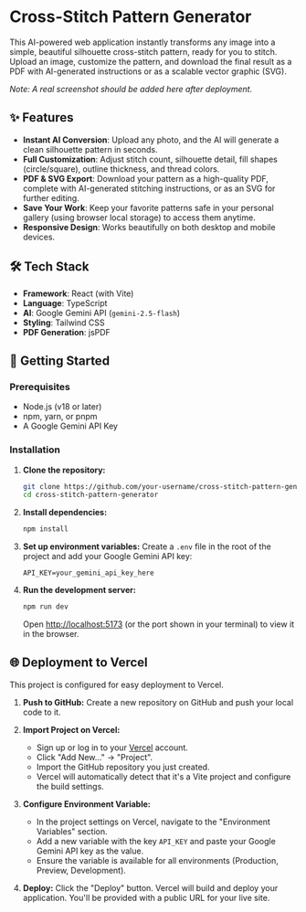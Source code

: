 # Cross-Stitch Pattern Generator

This AI-powered web application instantly transforms any image into a simple, beautiful silhouette cross-stitch pattern, ready for you to stitch. Upload an image, customize the pattern, and download the final result as a PDF with AI-generated instructions or as a scalable vector graphic (SVG).

*Note: A real screenshot should be added here after deployment.*

## ✨ Features

-   **Instant AI Conversion**: Upload any photo, and the AI will generate a clean silhouette pattern in seconds.
-   **Full Customization**: Adjust stitch count, silhouette detail, fill shapes (circle/square), outline thickness, and thread colors.
-   **PDF & SVG Export**: Download your pattern as a high-quality PDF, complete with AI-generated stitching instructions, or as an SVG for further editing.
-   **Save Your Work**: Keep your favorite patterns safe in your personal gallery (using browser local storage) to access them anytime.
-   **Responsive Design**: Works beautifully on both desktop and mobile devices.

## 🛠️ Tech Stack

-   **Framework**: React (with Vite)
-   **Language**: TypeScript
-   **AI**: Google Gemini API (`gemini-2.5-flash`)
-   **Styling**: Tailwind CSS
-   **PDF Generation**: jsPDF

## 🚀 Getting Started

### Prerequisites

-   Node.js (v18 or later)
-   npm, yarn, or pnpm
-   A Google Gemini API Key

### Installation

1.  **Clone the repository:**
    ```bash
    git clone https://github.com/your-username/cross-stitch-pattern-generator.git
    cd cross-stitch-pattern-generator
    ```

2.  **Install dependencies:**
    ```bash
    npm install
    ```

3.  **Set up environment variables:**
    Create a `.env` file in the root of the project and add your Google Gemini API key:
    ```
    API_KEY=your_gemini_api_key_here
    ```
4.  **Run the development server:**
    ```bash
    npm run dev
    ```
    Open [http://localhost:5173](http://localhost:5173) (or the port shown in your terminal) to view it in the browser.

## 🌐 Deployment to Vercel

This project is configured for easy deployment to Vercel.

1.  **Push to GitHub:**
    Create a new repository on GitHub and push your local code to it.

2.  **Import Project on Vercel:**
    -   Sign up or log in to your [Vercel](https://vercel.com) account.
    -   Click "Add New..." -> "Project".
    -   Import the GitHub repository you just created.
    -   Vercel will automatically detect that it's a Vite project and configure the build settings.

3.  **Configure Environment Variable:**
    -   In the project settings on Vercel, navigate to the "Environment Variables" section.
    -   Add a new variable with the key `API_KEY` and paste your Google Gemini API key as the value.
    -   Ensure the variable is available for all environments (Production, Preview, Development).

4.  **Deploy:**
    Click the "Deploy" button. Vercel will build and deploy your application. You'll be provided with a public URL for your live site.
